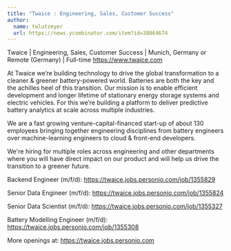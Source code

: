```yaml
---
title: "Twaice : Engineering, Sales, Customer Success"
author:
  name: twlutzeyer
  url: https://news.ycombinator.com/item?id=38864674
---
```

Twaice | Engineering, Sales, Customer Success | Munich, Germany or Remote (Germany) | Full-time
<a href="https:&#x2F;&#x2F;www.twaice.com" rel="nofollow">https:&#x2F;&#x2F;www.twaice.com</a>

At Twaice we’re building technology to drive the global transformation to a cleaner &amp; greener battery-powered world. Batteries are both the key and the achilles heel of this transition. Our mission is to enable efficient development and longer lifetime of stationary energy storage systems and electric vehicles. For this we’re building a platform to deliver predictive battery analytics at scale across multiple industries.

We are a fast growing venture-capital-financed start-up of about 130 employees bringing together engineering disciplines from battery engineers over machine-learning engineers to cloud &amp; front-end developers.

We&#x27;re hiring for multiple roles across engineering and other departments where you will have direct impact on our product and will help us drive the transition to a greener future.

Backend Engineer (m&#x2F;f&#x2F;d): <a href="https:&#x2F;&#x2F;twaice.jobs.personio.com&#x2F;job&#x2F;1355829" rel="nofollow">https:&#x2F;&#x2F;twaice.jobs.personio.com&#x2F;job&#x2F;1355829</a>

Senior Data Engineer (m&#x2F;f&#x2F;d): <a href="https:&#x2F;&#x2F;twaice.jobs.personio.com&#x2F;job&#x2F;1355824" rel="nofollow">https:&#x2F;&#x2F;twaice.jobs.personio.com&#x2F;job&#x2F;1355824</a>

Senior Data Scientist (m&#x2F;f&#x2F;d): <a href="https:&#x2F;&#x2F;twaice.jobs.personio.com&#x2F;job&#x2F;1355327" rel="nofollow">https:&#x2F;&#x2F;twaice.jobs.personio.com&#x2F;job&#x2F;1355327</a>

Battery Modelling Engineer (m&#x2F;f&#x2F;d): <a href="https:&#x2F;&#x2F;twaice.jobs.personio.com&#x2F;job&#x2F;1355308" rel="nofollow">https:&#x2F;&#x2F;twaice.jobs.personio.com&#x2F;job&#x2F;1355308</a>

More openings at: <a href="https:&#x2F;&#x2F;twaice.jobs.personio.com" rel="nofollow">https:&#x2F;&#x2F;twaice.jobs.personio.com</a>
